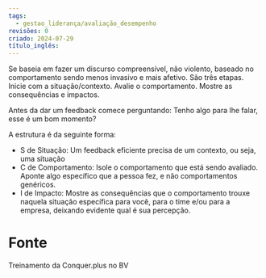 ```yaml
---
tags:
  - gestao_liderança/avaliação_desempenho
revisões: 0
criado: 2024-07-29
título_inglês:
---
```

Se baseia em fazer um discurso compreensível, não violento, baseado no comportamento sendo menos invasivo e mais afetivo. São três etapas. Inicie com a situação/contexto. Avalie o comportamento. Mostre as consequências e impactos. 

Antes da dar um feedback comece perguntando: Tenho algo para lhe falar, esse é um bom momento?

A estrutura é da seguinte forma:
- S de Situação: Um feedback eficiente precisa de um contexto, ou seja, uma situação
- C de Comportamento: Isole o comportamento que está sendo avaliado. Aponte algo específico que a pessoa fez, e não comportamentos genéricos.
- I de Impacto: Mostre as consequências que o comportamento trouxe naquela situação específica para você, para o time e/ou para a empresa, deixando evidente qual é sua percepção.

# Fonte
Treinamento da Conquer.plus no BV